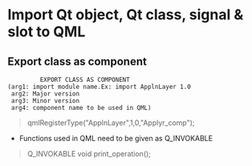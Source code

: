 # Import Qt object, Qt class, signal & slot to QML
## Export class as component
```
         EXPORT CLASS AS COMPONENT
(arg1: import module name.Ex: import ApplnLayer 1.0
 arg2: Major version
 arg3: Minor version
 arg4: component name to be used in QML)
```
 > qmlRegisterType<ApplicationLayer>("ApplnLayer",1,0,"Applyr_comp");

- Functions used in QML need to be given as Q_INVOKABLE
> Q_INVOKABLE void print_operation();
